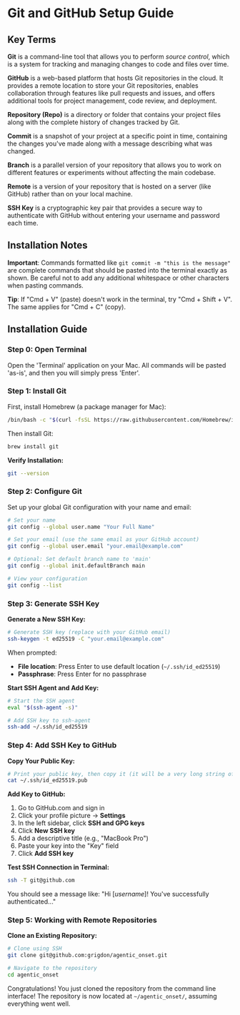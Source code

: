 # Git and GitHub Setup Guide

## Key Terms

**Git** is a command-line tool that allows you to perform *source control*, which is a system for tracking and managing changes to code and files over time.

**GitHub** is a web-based platform that hosts Git repositories in the cloud. It provides a remote location to store your Git repositories, enables collaboration through features like pull requests and issues, and offers additional tools for project management, code review, and deployment.

**Repository (Repo)** is a directory or folder that contains your project files along with the complete history of changes tracked by Git.

**Commit** is a snapshot of your project at a specific point in time, containing the changes you've made along with a message describing what was changed.

**Branch** is a parallel version of your repository that allows you to work on different features or experiments without affecting the main codebase.

**Remote** is a version of your repository that is hosted on a server (like GitHub) rather than on your local machine.

**SSH Key** is a cryptographic key pair that provides a secure way to authenticate with GitHub without entering your username and password each time.

## Installation Notes

**Important**: Commands formatted like `git commit -m "this is the message"` are complete commands that should be pasted into the terminal exactly as shown. Be careful not to add any additional whitespace or other characters when pasting commands.

**Tip**: If "Cmd + V" (paste) doesn't work in the terminal, try "Cmd + Shift + V". The same applies for "Cmd + C" (copy).

## Installation Guide

### Step 0: Open Terminal
Open the 'Terminal' application on your Mac. All commands will be pasted 'as-is', and then you will simply press 'Enter'.

### Step 1: Install Git

First, install Homebrew (a package manager for Mac):
```bash
/bin/bash -c "$(curl -fsSL https://raw.githubusercontent.com/Homebrew/install/HEAD/install.sh)"
```

Then install Git:
```bash
brew install git
```

**Verify Installation:**
```bash
git --version
```

### Step 2: Configure Git

Set up your global Git configuration with your name and email:

```bash
# Set your name
git config --global user.name "Your Full Name"

# Set your email (use the same email as your GitHub account)
git config --global user.email "your.email@example.com"

# Optional: Set default branch name to 'main'
git config --global init.defaultBranch main

# View your configuration
git config --list
```

### Step 3: Generate SSH Key

**Generate a New SSH Key:**
```bash
# Generate SSH key (replace with your GitHub email)
ssh-keygen -t ed25519 -C "your.email@example.com"
```

When prompted:
- **File location**: Press Enter to use default location (`~/.ssh/id_ed25519`)
- **Passphrase**: Press Enter for no passphrase

**Start SSH Agent and Add Key:**
```bash
# Start the SSH agent
eval "$(ssh-agent -s)"

# Add SSH key to ssh-agent
ssh-add ~/.ssh/id_ed25519
```

### Step 4: Add SSH Key to GitHub

**Copy Your Public Key:**
```bash
# Print your public key, then copy it (it will be a very long string of characters)
cat ~/.ssh/id_ed25519.pub
```

**Add Key to GitHub:**
1. Go to GitHub.com and sign in
2. Click your profile picture → **Settings**
3. In the left sidebar, click **SSH and GPG keys**
4. Click **New SSH key**
5. Add a descriptive title (e.g., "MacBook Pro")
6. Paste your key into the "Key" field
7. Click **Add SSH key**

**Test SSH Connection in Terminal:**
```bash
ssh -T git@github.com
```

You should see a message like: "Hi [*username*]! You've successfully authenticated..."

### Step 5: Working with Remote Repositories

**Clone an Existing Repository:**
```bash
# Clone using SSH 
git clone git@github.com:grigdon/agentic_onset.git

# Navigate to the repository
cd agentic_onset
```

Congratulations! You just cloned the repository from the command line interface! The repository is now located at `~/agentic_onset/`, assuming everything went well.
